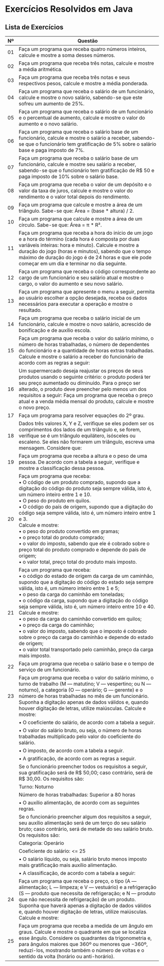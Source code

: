 # Exercícios Resolvidos em Java

## Lista de Exercícios

| **Nº** | **Questão**                                                                                             |
|--------|----------------------------------------------------------------------------------------------------------|
| 01     | Faça um programa que receba quatro números inteiros, calcule e mostre a soma desses números.              |
| 02     | Faça um programa que receba três notas, calcule e mostre a média aritmética.                              |
| 03     | Faça um programa que receba três notas e seus respectivos pesos, calcule e mostre a média ponderada.      |
| 04     | Faça um programa que receba o salário de um funcionário, calcule e mostre o novo salário, sabendo-se que este sofreu um aumento de 25%. |
| 05     | Faça um programa que receba o salário de um funcionário e o percentual de aumento, calcule e mostre o valor do aumento e o novo salário. |
| 06     | Faça um programa que receba o salário base de um funcionário, calcule e mostre o salário a receber, sabendo-se que o funcionário tem gratificação de 5% sobre o salário base e paga imposto de 7%. |
| 07     | Faça um programa que receba o salário base de um funcionário, calcule e mostre seu salário a receber, sabendo-se que o funcionário tem gratificação de R$ 50 e paga imposto de 10% sobre o salário base. |
| 08     | Faça um programa que receba o valor de um depósito e o valor da taxa de juros, calcule e mostre o valor do rendimento e o valor total depois do rendimento. |
| 09     | Faça um programa que calcule e mostre a área de um triângulo. Sabe-se que: Área = (base * altura) / 2. |
| 10     | Faça um programa que calcule e mostre a área de um círculo. Sabe-se que: Área = π * R². |
| 11     | Faça um programa que receba a hora do início de um jogo e a hora do término (cada hora é composta por duas variáveis inteiras: hora e minuto). Calcule e mostre a duração do jogo (horas e minutos), sabendo que o tempo máximo de duração do jogo é de 24 horas e que ele pode começar em um dia e terminar no dia seguinte. |
| 12     | Faça um programa que receba o código correspondente ao cargo de um funcionário e seu salário atual e mostre o cargo, o valor do aumento e seu novo salário. |
| 13     | Faça um programa que apresente o menu a seguir, permita ao usuário escolher a opção desejada, receba os dados necessários para executar a operação e mostre o resultado. |
| 14     | Faça um programa que receba o salário inicial de um funcionário, calcule e mostre o novo salário, acrescido de bonificação e de auxílio escola. |
| 15     | Faça um programa que receba o valor do salário mínimo, o número de horas trabalhadas, o número de dependentes do funcionário e a quantidade de horas extras trabalhadas. Calcule e mostre o salário a receber do funcionário de acordo com as regras a seguir: |
| 16     | Um supermercado deseja reajustar os preços de seus produtos usando o seguinte critério: o produto poderá ter seu preço aumentado ou diminuído. Para o preço ser alterado, o produto deve preencher pelo menos um dos requisitos a seguir: Faça um programa que receba o preço atual e a venda média mensal do produto, calcule e mostre o novo preço. |
| 17     | Faça um programa para resolver equações do 2º grau. |
| 18     | Dados três valores X, Y e Z, verifique se eles podem ser os comprimentos dos lados de um triângulo e, se forem, verifique se é um triângulo equilátero, isósceles ou escaleno. Se eles não formarem um triângulo, escreva uma mensagem. Considere que: |
| 19     | Faça um programa que receba a altura e o peso de uma pessoa. De acordo com a tabela a seguir, verifique e mostre a classificação dessa pessoa. |
| 20     | Faça um programa que receba:<br>• O código de um produto comprado, supondo que a digitação do código do produto seja sempre válida, isto é, um número inteiro entre 1 e 10.<br>• O peso do produto em quilos.<br>• O código do país de origem, supondo que a digitação do código seja sempre válida, isto é, um número inteiro entre 1 e 3.<br>Calcule e mostre:<br>• o peso do produto convertido em gramas;<br>• o preço total do produto comprado;<br>• o valor do imposto, sabendo que ele é cobrado sobre o preço total do produto comprado e depende do país de origem;<br>• o valor total, preço total do produto mais imposto. |
| 21     | Faça um programa que receba:<br>• o código do estado de origem da carga de um caminhão, supondo que a digitação do código do estado seja sempre válida, isto é, um número inteiro entre 1 e 5;<br>• o peso da carga do caminhão em toneladas;<br>• o código da carga, supondo que a digitação do código seja sempre válida, isto é, um número inteiro entre 10 e 40.<br>Calcule e mostre:<br>• o peso da carga do caminhão convertido em quilos;<br>• o preço da carga do caminhão;<br>• o valor do imposto, sabendo que o imposto é cobrado sobre o preço da carga do caminhão e depende do estado de origem;<br>• o valor total transportado pelo caminhão, preço da carga mais imposto. |
| 22     | Faça um programa que receba o salário base e o tempo de serviço de um funcionário. |
| 23     | Faça um programa que receba o valor do salário mínimo, o turno de trabalho (M — matutino; V — vespertino; ou N — noturno), a categoria (O — operário; G — gerente) e o número de horas trabalhadas no mês de um funcionário. Suponha a digitação apenas de dados válidos e, quando houver digitação de letras, utilize maiúsculas. Calcule e mostre: |
|        | • O coeficiente do salário, de acordo com a tabela a seguir.                                               |
|        | • O valor do salário bruto, ou seja, o número de horas trabalhadas multiplicado pelo valor do coeficiente do salário. |
|        | • O imposto, de acordo com a tabela a seguir.                                                             |
|        | • A gratificação, de acordo com as regras a seguir.                                                      |
|        | Se o funcionário preencher todos os requisitos a seguir, sua gratificação será de R$ 50,00; caso contrário, será de R$ 30,00. Os requisitos são: |
|        | Turno: Noturno                                                                                           |
|        | Número de horas trabalhadas: Superior a 80 horas                                                         |
|        | • O auxílio alimentação, de acordo com as seguintes regras.                                              |
|        | Se o funcionário preencher algum dos requisitos a seguir, seu auxílio alimentação será de um terço do seu salário bruto; caso contrário, será de metade do seu salário bruto. Os requisitos são: |
|        | Categoria: Operário                                                                                      |
|        | Coeficiente do salário: <= 25                                                                             |
|        | • O salário líquido, ou seja, salário bruto menos imposto mais gratificação mais auxílio alimentação.    |
|        | • A classificação, de acordo com a tabela a seguir:  
| 24     | Faça um programa que receba o preço, o tipo (A — alimentação; L — limpeza; e V — vestuário) e a refrigeração (S — produto que necessita de refrigeração; e N — produto que não necessita de refrigeração) de um produto. Suponha que haverá apenas a digitação de dados válidos e, quando houver digitação de letras, utilize maiúsculas. Calcule e mostre: |
| 25     | Faça um programa que receba a medida de um ângulo em graus. Calcule e mostre o quadrante em que se localiza esse ângulo. Considere os quadrantes da trigonometria e, para ângulos maiores que 360º ou menores que −360º, reduzi-los, mostrando também o número de voltas e o sentido da volta (horário ou anti-horário). |
